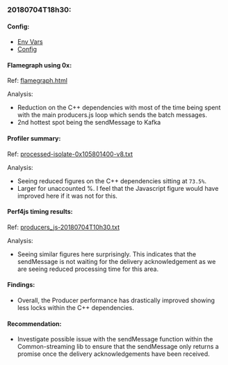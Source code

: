 ### 20180704T18h30:

#### Config:

- [Env Vars](./perfEnv.sh)
- [Config](./config.json)

#### Flamegraph using 0x:
Ref: [flamegraph.html](./flamegraph.html)

Analysis:
- Reduction on the C++ dependencies with most of the time being spent with the main producers.js loop which sends the batch messages.
- 2nd hottest spot being the sendMessage to Kafka

#### Profiler summary: 
Ref: [processed-isolate-0x105801400-v8.txt](./processed-isolate-0x105801400-v8.txt)

Analysis:
- Seeing reduced figures on the C++ dependencies sitting at `73.5%`.
- Larger for unaccounted %. I feel that the Javascript figure would have improved here if it was not for this.

#### Perf4js timing results: 
Ref: [producers_js-20180704T10h30.txt](./producers_js-20180704T10h30.txt)

Analysis:
- Seeing similar figures here surprisingly. This indicates that the sendMessage is not waiting for the delivery acknowledgement as we are seeing reduced processing time for this area.

#### Findings:
- Overall, the Producer performance has drastically improved showing less locks within the C++ dependencies.

#### Recommendation:
- Investigate possible issue with the sendMessage function within the Common-streaming lib to ensure that the sendMessage only returns a promise once the delivery acknowledgements have been received.
